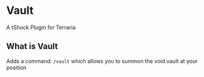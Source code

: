 # Vault
A tShock Plugin for Terraria

## What is Vault
Adds a command: ` /vault ` which allows you to summon the void vault at your position
